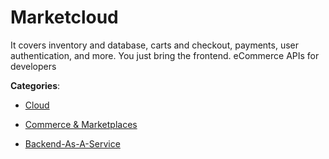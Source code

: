 # Marketcloud

It covers inventory and database, carts and checkout, payments, user authentication, and more.  You just bring the frontend. eCommerce APIs for developers

**Categories**:

- [Cloud](https://github/apis-list/apis-list#cloud)

- [Commerce & Marketplaces](https://github/apis-list/apis-list#commerce-and-marketplaces)

- [Backend-As-A-Service](https://github/apis-list/apis-list#backend-as-a-service)



